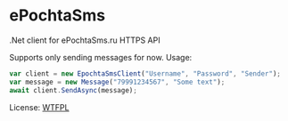 # ePochtaSms
.Net client for ePochtaSms.ru HTTPS API

Supports only sending messages for now.
Usage:
```javascript
var client = new EpochtaSmsClient("Username", "Password", "Sender");
var message = new Message("79991234567", "Some text");
await client.SendAsync(message);
```

License: [WTFPL](http://www.wtfpl.net/txt/copying/ "WTFPL")
